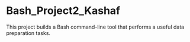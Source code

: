 # Bash_Project2_Kashaf
This project builds a Bash command-line tool that performs a useful data preparation tasks.
